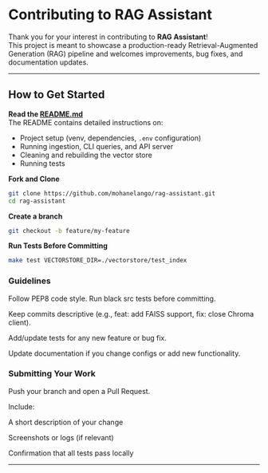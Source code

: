 # Contributing to RAG Assistant

Thank you for your interest in contributing to **RAG Assistant**!   
This project is meant to showcase a production-ready Retrieval-Augmented Generation (RAG) pipeline and welcomes improvements, bug fixes, and documentation updates.

---

## How to Get Started

**Read the [README.md](README.md)**  
   The README contains detailed instructions on:
   - Project setup (venv, dependencies, `.env` configuration)
   - Running ingestion, CLI queries, and API server
   - Cleaning and rebuilding the vector store
   - Running tests

**Fork and Clone**
```bash
git clone https://github.com/mohanelango/rag-assistant.git
cd rag-assistant
```

**Create a branch**
```bash
git checkout -b feature/my-feature
```
**Run Tests Before Committing**
```bash
make test VECTORSTORE_DIR=./vectorstore/test_index
```
### Guidelines

Follow PEP8 code style. Run black src tests before committing.

Keep commits descriptive (e.g., feat: add FAISS support, fix: close Chroma client).

Add/update tests for any new feature or bug fix.

Update documentation if you change configs or add new functionality.

### Submitting Your Work
Push your branch and open a Pull Request.

Include:

A short description of your change

Screenshots or logs (if relevant)

Confirmation that all tests pass locally

---